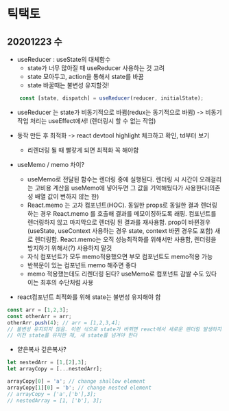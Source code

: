 # 틱택토

## 20201223 수
- useReducer : useState의 대체함수
    + state가 너무 많아질 때 useReducer 사용하는 것 고려
    + state 모아두고, action을 통해서 state를 바꿈
    + state 바꿀때는 불변성 유지할것!
```jsx
    const [state, dispatch] = useReducer(reducer, initialState);
```
- useReducer 는 state가 비동기적으로 바뀜(redux는 동기적으로 바뀜) -> 비동기 작업 처리는 useEffect에서! (렌더링시 할 수 없는 작업)


- 동작 만든 후 최적화 -> react devtool highlight 체크하고 확인, td부터 보기
    + 리렌더링 될 때 빨갛게 되면 최적화 꼭 해야함
- useMemo / memo 차이? 
    + useMemo로 전달된 함수는 렌더링 중에 실행된다. 렌더링 시 시간이 오래걸리는 고비용 계산을 useMemo에 넣어두면 그 값을 기억해뒀다가 사용한다(의존성 배열 값이 변하지 않는 한)
    + React.memo 는 고차 컴포넌트(HOC). 동일한 props로 동일한 결과 렌더링 하는 경우 React.memo 를 호출해 결과를 메모이징하도록 래핑. 컴포넌트를 렌더링하지 않고 마지막으로 렌더링 된 결과를 재사용함. prop이 바뀐경우(useState, useContext 사용하는 경우 state, context 바뀐 경우도 포함) 새로 렌더링함. React.memo는 오직 성능최적화를 위해서만 사용함, 렌더링을 방지하기 위해서(?) 사용하지 말것
    + 자식 컴포넌트가 모두 memo적용했으면 부모 컴포넌트도 memo적용 가능
    + 반복문이 있는 컴포넌트 memo 해주면 좋다
    + memo 적용했는데도 리렌더링 된다? useMemo로 컴포넌트 감쌀 수도 있다 이는 최후의 수단처럼 사용


- react컴포넌트 최적화를 위해 state는 불변성 유지해야 함
```js
const arr = [1,2,3];
const otherArr = arr;
otherArr.push(4); // arr = [1,2,3,4];
// 불변성 유지되지 않음. 이런 식으로 state가 바뀌면 react에서 새로운 렌더링 발생하지 않음
// 이전 state를 유지한 채, 새 state를 넘겨야 한다
```

- 얕은복사 깊은복사?
```js
let nestedArr = [1,[2],3];
let arrayCopy = [...nestedArr];

arrayCopy[0] = 'a'; // change shallow element
arrayCopy[1][0] = 'b'; // change nested element
// arrayCopy = ['a',['b'],3];
// nestedArray = [1, ['b'], 3];
```


